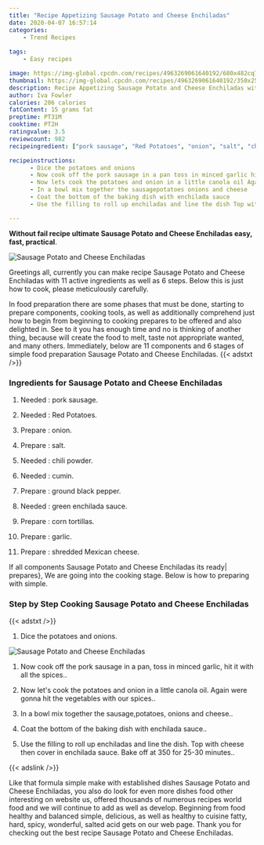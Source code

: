 ```yaml
---
title: "Recipe Appetizing Sausage Potato and Cheese Enchiladas"
date: 2020-04-07 16:57:14
categories:
    - Trend Recipes
    
tags:
    - Easy recipes

image: https://img-global.cpcdn.com/recipes/4963269061640192/680x482cq70/sausage-potato-and-cheese-enchiladas-recipe-main-photo.jpg
thumbnail: https://img-global.cpcdn.com/recipes/4963269061640192/350x250cq70/sausage-potato-and-cheese-enchiladas-recipe-main-photo.jpg
description: Recipe Appetizing Sausage Potato and Cheese Enchiladas with 11 ingredients and 6 stages of easy cooking.
author: Iva Fowler
calories: 206 calories
fatContent: 15 grams fat
preptime: PT31M
cooktime: PT2H
ratingvalue: 3.5
reviewcount: 982
recipeingredient: ["pork sausage", "Red Potatoes", "onion", "salt", "chili powder", "cumin", "ground black pepper", "green enchilada sauce", "corn tortillas", "garlic", "shredded Mexican cheese"]

recipeinstructions: 
      - Dice the potatoes and onions 
      - Now cook off the pork sausage in a pan toss in minced garlic hit it with all the spices 
      - Now lets cook the potatoes and onion in a little canola oil Again were gonna hit the vegetables with our spices 
      - In a bowl mix together the sausagepotatoes onions and cheese 
      - Coat the bottom of the baking dish with enchilada sauce 
      - Use the filling to roll up enchiladas and line the dish Top with cheese then cover in enchilada sauce Bake off at 350 for 2530 minutes

---
```




**Without fail recipe ultimate Sausage Potato and Cheese Enchiladas easy, fast, practical**. 


![Sausage Potato and Cheese Enchiladas](https://img-global.cpcdn.com/recipes/4963269061640192/680x482cq70/sausage-potato-and-cheese-enchiladas-recipe-main-photo.jpg "Sausage Potato and Cheese Enchiladas")




Greetings all, currently you can make recipe Sausage Potato and Cheese Enchiladas with 11 active ingredients as well as 6 steps. Below this is just how to cook, please meticulously carefully.

In food preparation there are some phases that must be done, starting to prepare components, cooking tools, as well as additionally comprehend just how to begin from beginning to cooking prepares to be offered and also delighted in. See to it you has enough time and no is thinking of another thing, because will create the food to melt, taste not appropriate wanted, and many others. Immediately, below are 11 components and 6 stages of simple food preparation Sausage Potato and Cheese Enchiladas.
{{< adstxt />}}

### Ingredients for Sausage Potato and Cheese Enchiladas


1. Needed  : pork sausage.

1. Needed  : Red Potatoes.

1. Prepare  : onion.

1. Prepare  : salt.

1. Needed  : chili powder.

1. Needed  : cumin.

1. Prepare  : ground black pepper.

1. Needed  : green enchilada sauce.

1. Prepare  : corn tortillas.

1. Prepare  : garlic.

1. Prepare  : shredded Mexican cheese.



If all components Sausage Potato and Cheese Enchiladas its ready| prepares}, We are going into the cooking stage. Below is how to preparing with simple.

### Step by Step Cooking Sausage Potato and Cheese Enchiladas

{{< adstxt />}}


1. Dice the potatoes and onions.



![Sausage Potato and Cheese Enchiladas](https://img-global.cpcdn.com/steps/5630258205687808/160x128cq70/sausage-potato-and-cheese-enchiladas-recipe-step-1-photo.jpg" "Sausage Potato and Cheese Enchiladas")



1. Now cook off the pork sausage in a pan, toss in minced garlic, hit it with all the spices..



1. Now let&#39;s cook the potatoes and onion in a little canola oil. Again were gonna hit the vegetables with our spices..



1. In a bowl mix together the sausage,potatoes, onions and cheese..



1. Coat the bottom of the baking dish with enchilada sauce..



1. Use the filling to roll up enchiladas and line the dish. Top with cheese then cover in enchilada sauce. Bake off at 350 for 25-30 minutes..





{{< adslink />}}

Like that formula simple make with established dishes Sausage Potato and Cheese Enchiladas, you also do look for even more dishes food other interesting on website us, offered thousands of numerous recipes world food and we will continue to add as well as develop. Beginning from food healthy and balanced simple, delicious, as well as healthy to cuisine fatty, hard, spicy, wonderful, salted acid gets on our web page. Thank you for checking out the best recipe Sausage Potato and Cheese Enchiladas.
